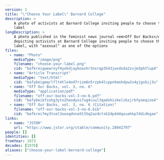 ```yaml
---
version: 1
title: "\"Choose Your Label\" Barnard College"
description: >
    A photo of activists at Barnard College inviting people to choose their own
    label
longDescription: >
    A photo published in the feminist news journal <em>Off Our Backs</em>
    depicting activists at Barnard College inviting people to choose their own
    label, with "asexual" as one of the options
files:
  - name: "Photo"
    mediaType: "image/png"
    filename: "choose-your-label.png"
    cid: "bafkreigwewroyf4yokdjayboaxhr3nxrqp3543jwxdoda2zvjm3phtlup4"
  - name: "Article Transcript"
    mediaType: "text/html"
    cid: "bafybeigmqrlflt4tle4od7rizm6n5rzpk4lcppnkmohdpw2x4yjgsbij3u"
  - name: "Off Our Backs, vol. 3, no. 6"
    mediaType: "application/pdf"
    filename: "off-our-backs-vol-3-no-6.pdf"
    cid: "bafybeibfzohg3yto2heodyxs7ug4cuul3qadohizkelzbxjrbfpoeqioo4"
  - name: "Off Our Backs, vol. 3, no. 6 (Citation)"
    filename: "off-our-backs-vol-3-no-6.bib"
    cid: "bafkreifmy3tsel3ooaqdnna5t35q2azdctsb2dp4d4qxuahkp7ddi4kgae"
links:
  - name: "JSTOR"
    url: "https://www.jstor.org/stable/community.28041797"
people: []
identities: []
fromYear: 1973
decades: [1970]
aliases: ["choose-your-label-bernard-college"]
---
```

